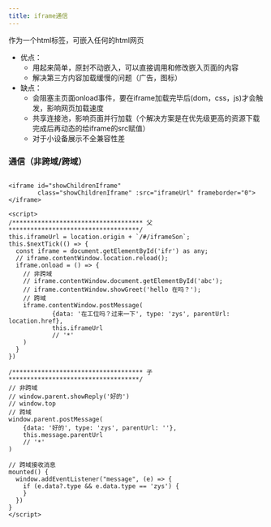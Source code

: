 ```yaml
---
title: iframe通信
---
```


作为一个html标签，可嵌入任何的html网页

* 优点：
    - 用起来简单，原封不动嵌入，可以直接调用和修改嵌入页面的内容
    - 解决第三方内容加载缓慢的问题（广告，图标）
* 缺点：
    - 会阻塞主页面onload事件，要在iframe加载完毕后(dom，css，js)才会触发，影响网页加载速度
    - 共享连接池，影响页面并行加载（个解决方案是在优先级更高的资源下载完成后再动态的给iframe的src赋值）
    - 对于小设备展示不全兼容性差

### 通信（非跨域/跨域）

```vue

<iframe id="showChildrenIframe"
        class="showChildrenIframe" :src="iframeUrl" frameborder="0"></iframe>

<script>
/************************************ 父 ************************************/
this.iframeUrl = location.origin + `/#/iframeSon`;
this.$nextTick(() => {
  const iframe = document.getElementById('ifr') as any;
  // iframe.contentWindow.location.reload();
  iframe.onload = () => {
    // 非跨域
    // iframe.contentWindow.document.getElementById('abc');
    // iframe.contentWindow.showGreet('hello 在吗？');
    // 跨域
    iframe.contentWindow.postMessage(
            {data: '在工位吗？过来一下', type: 'zys', parentUrl: location.href},
            this.iframeUrl
            // '*'
    )
  }
})

/************************************ 子 ************************************/
// 非跨域
// window.parent.showReply('好的')
// window.top
// 跨域
window.parent.postMessage(
    {data: '好的', type: 'zys', parentUrl: ''},
    this.message.parentUrl
    // '*'
)

// 跨域接收消息
mounted() {
  window.addEventListener("message", (e) => {
    if (e.data?.type && e.data.type == 'zys') {
    }
  })
}
</script>
```
